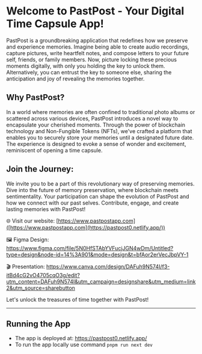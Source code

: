 # Welcome to PastPost - Your Digital Time Capsule App!

PastPost is a groundbreaking application that redefines how we preserve and experience memories. Imagine being able to create audio recordings, capture pictures, write heartfelt notes, and compose letters to your future self, friends, or family members. Now, picture locking these precious moments digitally, with only you holding the key to unlock them. Alternatively, you can entrust the key to someone else, sharing the anticipation and joy of revealing the memories together.

## Why PastPost?

In a world where memories are often confined to traditional photo albums or scattered across various devices, PastPost introduces a novel way to encapsulate your cherished moments. Through the power of blockchain technology and Non-Fungible Tokens (NFTs), we've crafted a platform that enables you to securely store your memories until a designated future date. The experience is designed to evoke a sense of wonder and excitement, reminiscent of opening a time capsule.

## **Join the Journey:**

We invite you to be a part of this revolutionary way of preserving memories. Dive into the future of memory preservation, where blockchain meets sentimentality. Your participation can shape the evolution of PastPost and how we connect with our past selves. Contribute, engage, and create lasting memories with PastPost!

🌐 Visit our website: [https://www.pastpostapp.com]([https://www.pastpostapp.com](https://pastpost0.netlify.app/))

🖼 Figma Design: https://www.figma.com/file/5N0HfSTAbYVFucjJGN4wDm/Untitled?type=design&node-id=14%3A901&mode=design&t=bfAor2erVecJbpVY-1

🎬 Presentation: https://www.canva.com/design/DAFuh9N574I/f3-itBd4cG2vO4705cqO3g/edit?utm_content=DAFuh9N574I&utm_campaign=designshare&utm_medium=link2&utm_source=sharebutton

Let's unlock the treasures of time together with PastPost!

---
## Running the App
- The app is deployed at: https://pastpost0.netlify.app/
- To run the app locally use command `pnpm run next dev`
